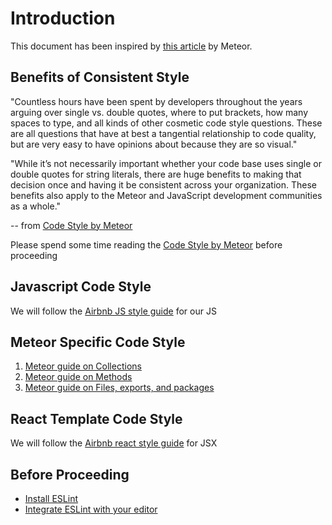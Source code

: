 # Introduction

This document has been inspired by [this article](http://guide.meteor.com/code-style.html) by Meteor.

## Benefits of Consistent Style

"Countless hours have been spent by developers throughout the years arguing over single vs. double quotes, where to put brackets, how many spaces to type, and all kinds of other cosmetic code style questions. These are all questions that have at best a tangential relationship to code quality, but are very easy to have opinions about because they are so visual."

"While it’s not necessarily important whether your code base uses single or double quotes for string literals, there are huge benefits to making that decision once and having it be consistent across your organization. These benefits also apply to the Meteor and JavaScript development communities as a whole."

-- from [Code Style by Meteor](http://guide.meteor.com/code-style.html)

Please spend some time reading the [Code Style by Meteor](http://guide.meteor.com/code-style.html) before proceeding

## Javascript Code Style

We will follow the [Airbnb JS style guide](https://github.com/airbnb/javascript) for our JS

## Meteor Specific Code Style

1. [Meteor guide on Collections](http://guide.meteor.com/code-style.html#collections)
2. [Meteor guide on Methods](http://guide.meteor.com/code-style.html#methods-and-publications)
3. [Meteor guide on Files, exports, and packages](http://guide.meteor.com/code-style.html#files-and-exports)

## React Template Code Style

We will follow the [Airbnb react style guide](https://github.com/airbnb/javascript/tree/master/react) for JSX

## Before Proceeding

* [Install ESLint](http://guide.meteor.com/code-style.html#eslint-installing)
* [Integrate ESLint with your editor](http://guide.meteor.com/code-style.html#eslint-editor)
